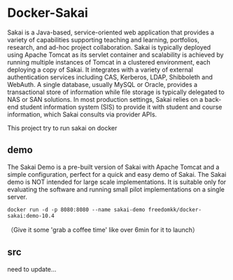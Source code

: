 # Docker-Sakai #

Sakai is a Java-based, service-oriented web application that provides a variety of capabilities supporting teaching and learning, portfolios, research, and ad-hoc project collaboration. Sakai is typically deployed using Apache Tomcat as its servlet container and scalability is achieved by running multiple instances of Tomcat in a clustered environment, each deploying a copy of Sakai. It integrates with a variety of external authentication services including CAS, Kerberos, LDAP, Shibboleth and WebAuth. A single database, usually MySQL or Oracle, provides a transactional store of information while file storage is typically delegated to NAS or SAN solutions. In most production settings, Sakai relies on a back-end student information system (SIS) to provide it with student and course information, which Sakai consults via provider APIs.

This project try to run sakai on docker

## demo ##

The Sakai Demo is a pre-built version of Sakai with Apache Tomcat and a simple configuration, perfect for a quick and easy demo of Sakai. The Sakai demo is NOT intended for large scale implementations. It is suitable only for evaluating the software and running small pilot implementations on a single server.


    docker run -d -p 8080:8080 --name sakai-demo freedomkk/docker-sakai:demo-10.4

（Give it some 'grab a coffee time' like over 6min for it to launch）

## src ##

need to update...
